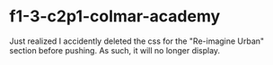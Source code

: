 # f1-3-c2p1-colmar-academy
Just realized I accidently deleted the css for the "Re-imagine Urban" section before pushing.
As such, it will no longer display.
